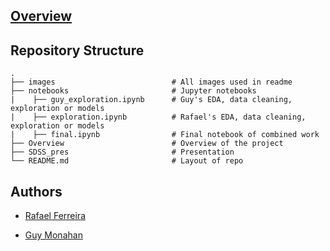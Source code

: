 

## [Overview](Overview.md)

## Repository Structure
    .
    ├── images                          # All images used in readme
    ├── notebooks                       # Jupyter notebooks
    |    ├── guy_exploration.ipynb      # Guy's EDA, data cleaning, exploration or models
    |    ├── exploration.ipynb          # Rafael's EDA, data cleaning, exploration or models 
    |    ├── final.ipynb                # Final notebook of combined work  
    ├── Overview                        # Overview of the project
    ├── SDSS_pres                       # Presentation
    └── README.md                       # Layout of repo

## Authors
- [Rafael Ferreira](https://github.com/Astroraf)

- [Guy Monahan](https://github.com/GuyMonahan)
